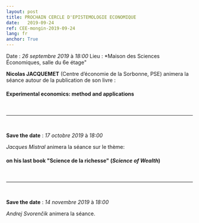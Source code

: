 ```yaml
---
layout: post
title: PROCHAIN CERCLE D'EPISTEMOLOGIE ECONOMIQUE
date:   2019-09-24
ref: CEE-mongin-2019-09-24
lang: fr
anchor: True
---
```


<i class="fas fa-table"></i> Date : *26 septembre 2019* à *18:00*
<i class="fas fa-map-marked"></i> Lieu : *Maison des Sciences Économiques, salle du 6e étage"

**Nicolas JACQUEMET** (Centre d’économie de la Sorbonne, PSE) animera la séance autour de la publication de son livre :

####  **Experimental economics: method and applications**


<!--more-->

<br>
<hr />
<br>

**Save the date** : *17 octobre 2019* à *18:00*

*Jacques Mistral*  animera la séance sur le thème:

#### on his last book "Science de la richesse" (*Science of Wealth*)


<br>
<hr />
<br>

**Save the date** : *14 novembre 2019* à *18:00*

*Andrej Svorenčík* animera la séance.
